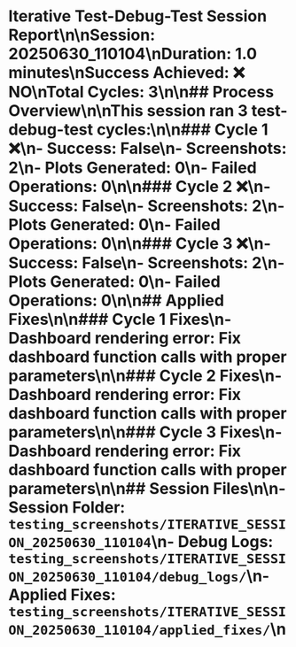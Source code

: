 # Iterative Test-Debug-Test Session Report\n\n**Session:** 20250630_110104\n**Duration:** 1.0 minutes\n**Success Achieved:** ❌ NO\n**Total Cycles:** 3\n\n## Process Overview\n\nThis session ran 3 test-debug-test cycles:\n\n### Cycle 1 ❌\n- **Success:** False\n- **Screenshots:** 2\n- **Plots Generated:** 0\n- **Failed Operations:** 0\n\n### Cycle 2 ❌\n- **Success:** False\n- **Screenshots:** 2\n- **Plots Generated:** 0\n- **Failed Operations:** 0\n\n### Cycle 3 ❌\n- **Success:** False\n- **Screenshots:** 2\n- **Plots Generated:** 0\n- **Failed Operations:** 0\n\n## Applied Fixes\n\n### Cycle 1 Fixes\n- **Dashboard rendering error:** Fix dashboard function calls with proper parameters\n\n### Cycle 2 Fixes\n- **Dashboard rendering error:** Fix dashboard function calls with proper parameters\n\n### Cycle 3 Fixes\n- **Dashboard rendering error:** Fix dashboard function calls with proper parameters\n\n## Session Files\n\n- **Session Folder:** `testing_screenshots/ITERATIVE_SESSION_20250630_110104`\n- **Debug Logs:** `testing_screenshots/ITERATIVE_SESSION_20250630_110104/debug_logs/`\n- **Applied Fixes:** `testing_screenshots/ITERATIVE_SESSION_20250630_110104/applied_fixes/`\n